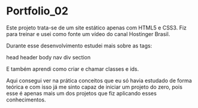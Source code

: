 # Portfolio_02

Este projeto trata-se de um site estático apenas com HTML5 e CSS3. 
Fiz para treinar e usei como fonte um vídeo do canal Hostinger Brasil.

Durante esse desenvolvimento estudei mais sobre as tags:

head
header
body
nav
div 
section

E também aprendi como criar e chamar classes e ids.

Aqui consegui ver na prática conceitos que eu só havia estudado de forma teórica e 
com isso já me sinto capaz de iniciar um projeto do zero, pois esse é apenas mais um dos projetos 
que fiz aplicando esses conhecimentos.
